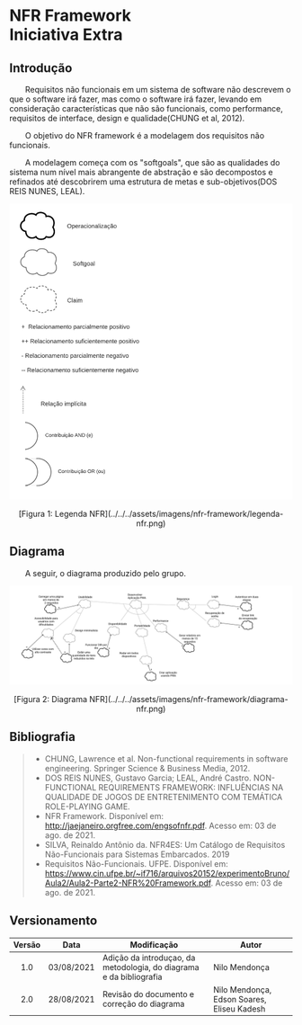 # NFR Framework <br> <span class="rotulo-extra">Iniciativa Extra</span>

## Introdução
&emsp;&emsp;Requisitos não funcionais em um sistema de software não descrevem o que o software irá fazer, mas como o software irá fazer, levando em consideração características que não são funcionais, como performance, requisitos de interface, design e qualidade(CHUNG et al, 2012).

&emsp;&emsp;O objetivo do NFR framework é a modelagem dos requisitos não funcionais.

&emsp;&emsp;A modelagem começa com os "softgoals", que são as qualidades do sistema num nível mais abrangente de abstração e são decompostos e refinados até descobrirem uma estrutura de metas e sub-objetivos(DOS REIS NUNES, LEAL).

![Legenda NFR](../../../assets/imagens/nfr-framework/legenda-nfr.png)
<center>[Figura 1: Legenda NFR](../../../assets/imagens/nfr-framework/legenda-nfr.png)</center>

## Diagrama
&emsp;&emsp;A seguir, o diagrama produzido pelo grupo.

![Diagrama NFR](../../../assets/imagens/nfr-framework/diagrama-nfr.png)
<center>[Figura 2: Diagrama NFR](../../../assets/imagens/nfr-framework/diagrama-nfr.png)</center>

## Bibliografia
> - CHUNG, Lawrence et al. Non-functional requirements in software engineering. Springer Science & Business Media, 2012.
> - DOS REIS NUNES, Gustavo Garcia; LEAL, André Castro. NON-FUNCTIONAL REQUIREMENTS FRAMEWORK: INFLUÊNCIAS NA​​​​ QUALIDADE DE JOGOS DE ENTRETENIMENTO COM TEMÁTICA​​ ROLE-PLAYING GAME.
> - NFR Framework. Disponível em: <http://jaejaneiro.orgfree.com/engsofnfr.pdf>. Acesso em: 03 de ago. de 2021.
> - SILVA, Reinaldo Antônio da. NFR4ES: Um Catálogo de Requisitos Não-Funcionais para Sistemas Embarcados. 2019
> - Requisitos Não-Funcionais. UFPE. Disponível em: <https://www.cin.ufpe.br/~if716/arquivos20152/experimentoBruno/Aula2/Aula2-Parte2-NFR%20Framework.pdf>. Acesso em: 03 de ago. de 2021.

## Versionamento
| Versão | Data | Modificação | Autor |
| :-: | -- | -- | -- |
|1.0| 03/08/2021 | Adição da introduçao, da metodologia, do diagrama e da bibliografia  | Nilo Mendonça |
|2.0| 28/08/2021 | Revisão do documento e correção do diagrama | Nilo Mendonça, Edson Soares, Eliseu Kadesh |
